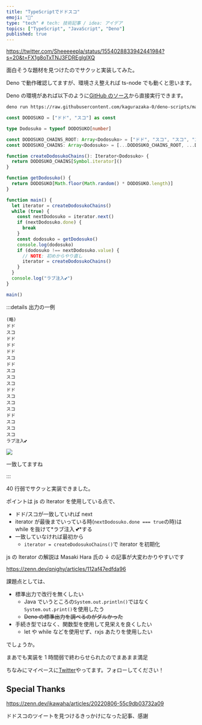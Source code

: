 ```yaml
---
title: "TypeScriptでドドスコ"
emoji: "💃"
type: "tech" # tech: 技術記事 / idea: アイデア
topics: ["TypeScript", "JavaScript", "Deno"]
published: true
---
```


https://twitter.com/Sheeeeepla/status/1554028833942441984?s=20&t=FX1g8oTxTNJ3FDREglglXQ

面白そうな題材を見つけたのでサクッと実装してみた。

Deno で動作確認してますが、環境さえ整えれば ts-node でも動くと思います。

Deno の環境があれば以下のように[GitHub のソース](https://github.com/kagurazaka-0/deno-scripts/blob/main/dodosuko/case1.ts)から直接実行できます。

```sh
deno run https://raw.githubusercontent.com/kagurazaka-0/deno-scripts/main/dodosuko/case1.ts
```

```ts
const DODOSUKO = ["ドド", "スコ"] as const

type Dodosuko = typeof DODOSUKO[number]

const DODOSUKO_CHAINS_ROOT: Array<Dodosuko> = ["ドド", "スコ", "スコ", "スコ"]
const DODOSUKO_CHAINS: Array<Dodosuko> = [...DODOSUKO_CHAINS_ROOT, ...DODOSUKO_CHAINS_ROOT, ...DODOSUKO_CHAINS_ROOT]

function createDodosukoChains(): Iterator<Dodosuko> {
  return DODOSUKO_CHAINS[Symbol.iterator]()
}

function getDodosuko() {
  return DODOSUKO[Math.floor(Math.random() * DODOSUKO.length)]
}

function main() {
  let iterator = createDodosukoChains()
  while (true) {
    const nextDodosuko = iterator.next()
    if (nextDodosuko.done) {
      break
    }
    const dodosuko = getDodosuko()
    console.log(dodosuko)
    if (dodosuko !== nextDodosuko.value) {
      // NOTE: 初めからやり直し
      iterator = createDodosukoChains()
    }
  }
  console.log("ラブ注入💕")
}

main()
```

<!-- #region -->

:::details 出力の一例

```
(略)
ドド
スコ
ドド
ドド
ドド
スコ
ドド
スコ
スコ
スコ
ドド
スコ
スコ
スコ
ドド
スコ
スコ
スコ
ラブ注入💕
```

![](https://storage.googleapis.com/zenn-user-upload/eb74d38886e4-20220806.png)

一致してますね

:::

<!-- #endregion -->

40 行弱でサクッと実装できました。

ポイントは js の Iterator を使用している点で、

- ドド/スコが一致していれば next
- iterator が最後までいっている時(`nextDodosuko.done === true`の時)は while を抜けて*ラブ注入 💕*する
- 一致していなければ最初から
  - `iterator = createDodosukoChains()`で iterator を初期化

js の Iterator の解説は Masaki Hara 氏の ↓ の記事が大変わかりやすいです

https://zenn.dev/qnighy/articles/112af47edfda96

課題点としては、

- 標準出力で改行を無くしたい
  - Java でいうところの`System.out.println()`ではなく`System.out.print()`を使用したう
  - ~~Deno の標準出力を調べるのがダルかった~~
- 手続き型ではなく、関数型を使用して見栄えを良くしたい
  - let や while などを使用せず、rxjs あたりを使用したい

でしょうか。

まあでも実装を 1 時間弱で終わらせられたのでまあまま満足

ちなみにマイペースに[Twitter](https://twitter.com/kagurazaka_hbk)やってます。フォローしてください！

## Special Thanks

https://zenn.dev/ikawaha/articles/20220806-55c9db03732a09

ドドスコのツイートを見つけるきっかけになった記事、感謝
